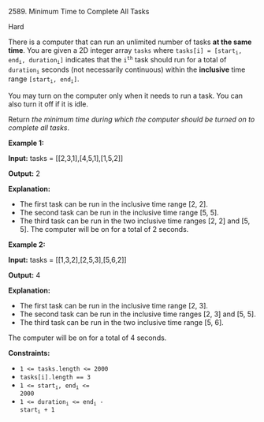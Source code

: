 2589\. Minimum Time to Complete All Tasks

Hard

There is a computer that can run an unlimited number of tasks **at the same time**. You are given a 2D integer array `tasks` where <code>tasks[i] = [start<sub>i</sub>, end<sub>i</sub>, duration<sub>i</sub>]</code> indicates that the <code>i<sup>th</sup></code> task should run for a total of <code>duration<sub>i</sub></code> seconds (not necessarily continuous) within the **inclusive** time range <code>[start<sub>i</sub>, end<sub>i</sub>]</code>.

You may turn on the computer only when it needs to run a task. You can also turn it off if it is idle.

Return _the minimum time during which the computer should be turned on to complete all tasks_.

**Example 1:**

**Input:** tasks = [[2,3,1],[4,5,1],[1,5,2]]

**Output:** 2

**Explanation:** 
- The first task can be run in the inclusive time range [2, 2]. 
- The second task can be run in the inclusive time range [5, 5]. 
- The third task can be run in the two inclusive time ranges [2, 2] and [5, 5]. The computer will be on for a total of 2 seconds.

**Example 2:**

**Input:** tasks = [[1,3,2],[2,5,3],[5,6,2]]

**Output:** 4

**Explanation:** 
- The first task can be run in the inclusive time range [2, 3]. 
- The second task can be run in the inclusive time ranges [2, 3] and [5, 5]. 
- The third task can be run in the two inclusive time range [5, 6]. 

The computer will be on for a total of 4 seconds.

**Constraints:**

*   `1 <= tasks.length <= 2000`
*   `tasks[i].length == 3`
*   <code>1 <= start<sub>i</sub>, end<sub>i</sub> <= 2000</code>
*   <code>1 <= duration<sub>i</sub> <= end<sub>i</sub> - start<sub>i</sub> + 1</code>